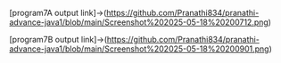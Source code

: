 


















[program7A output link]->(https://github.com/Pranathi834/pranathi-advance-java1/blob/main/Screenshot%202025-05-18%20200712.png)

[program7B output link]->(https://github.com/Pranathi834/pranathi-advance-java1/blob/main/Screenshot%202025-05-18%20200901.png)













